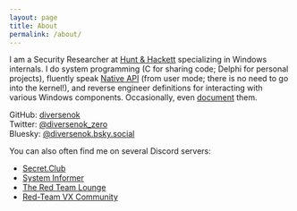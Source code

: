 ```yaml
---
layout: page
title: About
permalink: /about/
---
```


I am a Security Researcher at [Hunt & Hackett](https://huntandhackett.com/) specializing in Windows internals. I do system programming (C for sharing code; Delphi for personal projects), fluently speak [Native API](https://github.com/processhacker/phnt) (from user mode; there is no need to go into the kernel!), and reverse engineer definitions for interacting with various Windows components. Occasionally, even [document](https://ntdoc.m417z.com/) them.

GitHub: [diversenok](https://github.com/diversenok)  
Twitter: [@diversenok_zero](https://twitter.com/diversenok_zero)  
Bluesky: [@diversenok.bsky.social](https://bsky.app/profile/diversenok.bsky.social)  

You can also often find me on several Discord servers:
 - [Secret.Club](https://discord.gg/dj3qC533JQ)
 - [System Informer](https://discord.com/invite/k2MQd2DzC2)
 - [The Red Team Lounge](https://discord.gg/qhMBbfg5ez)
 - [Red-Team VX Community](https://discord.gg/Wj9hYKnMkU)
